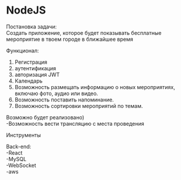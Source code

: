 # NodeJS

Постановка задачи:  
Создать приложение, которое будет показывать бесплатные мероприятие в твоем городе в ближайшее время
  


Функционал:  
1. Регистрация
2. аутентификация
3. авторизация JWT
4. Календарь
5. Возможность размещать информацию о новых мероприятиях, включаю фото, аудио или видео.
6. Возможность поставить напоминание.
7. Возможность сортировки мероприятий по темам.



Возможно будет реализовано)  
-Возможность вести трансляцию с места проведения



Инструменты

Back-end:  
-React  
-MySQL  
-WebSocket  
-aws  
